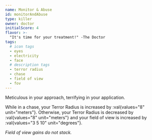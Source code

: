 ```yaml
---
name: Monitor & Abuse
id: monitorAndAbuse
type: killer
owner: doctor
initialScore: 4
flavor: >-
  "It's time for your treatment!" -The Doctor
tags:
  # icon tags
  - eyes
  - electricity
  - face
  # description tags
  - terror radius
  - chase
  - field of view
  - fov
---
```


Meticulous in your approach, terrifying in your application.

While in a chase, your Terror Radius is increased by :val{values="8" unit="meters"}. Otherwise, your Terror Radius is decreased by :val{values="8" unit="meters"} and your field of view is increased by :val{values="3 5 10" unit="degrees"}.

_Field of view gains do not stack._
